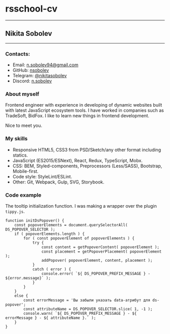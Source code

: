 # rsschool-cv
***
## Nikita Sobolev
****
### Contacts:
- Email: n.sobolev94@gmail.com
- GitHub: [nsobolev](https://github.com/nsobolev/)
- Telegram: [@nikitasobolev](https://t.me/@nikitasobolev)
- Discord: [n.sobolev](https://discordapp.com/users/500927356785917954)

### About myself
Frontend engineer with experience in developing of dynamic websites built with latest JavaScript ecosystem tools. I have worked in companies such as TradeSoft, BidFox. I like to learn new things in frontend development.

Nice to meet you.

### My skills
- Responsive HTML5, CSS3 from PSD/Sketch/any other format including statics.
- JavaScript (ES2015/ESNext), React, Redux, TypeScript, Mobx.
- CSS: BEM, Styled-components, Preprocessors (Less/SASS), Bootstrap, Mobile-first.
- Code style: StyleLint/ESLint.
- Other: Git, Webpack, Gulp, SVG, Storybook.

### Code example
The tooltip initialization function. I was making a wrapper over the plugin `tippy.js`.
```
function initDsPopover() {
    const popoverElements = document.querySelectorAll( DS_POPOVER_SELECTOR );
    if ( popoverElements.length ) {
        for ( const popoverElement of popoverElements ) {
            try {
                const content = getPopoverContent( popoverElement );
                const placement = getPopoverPlacement( popoverElement );
                addPopover( popoverElement, content, placement );
            }
            catch ( error ) {
                console.error( `${ DS_POPOVER_PREFIX_MESSAGE } - ${error.message}` );
            }
        }
    }
    else {
        const errorMessage = 'Вы забыли указать data-атрибут для ds-popover';
        const attributeName = DS_POPOVER_SELECTOR.slice( 1, -1 );
        console.warn( `${ DS_POPOVER_PREFIX_MESSAGE } - ${ errorMessage } - ${ attributeName }.` );
    }
}
```